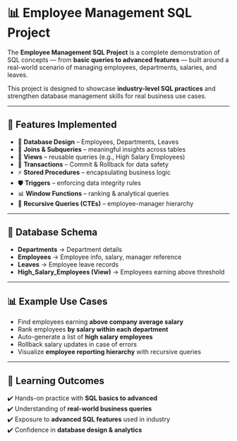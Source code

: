 # 📊 Employee Management SQL Project  

The **Employee Management SQL Project** is a complete demonstration of SQL concepts — from **basic queries to advanced features** — built around a real-world scenario of managing employees, departments, salaries, and leaves.  

This project is designed to showcase **industry-level SQL practices** and strengthen database management skills for real business use cases.  

---

## 🚀 Features Implemented  

- 🏢 **Database Design** – Employees, Departments, Leaves  
- 🔎 **Joins & Subqueries** – meaningful insights across tables  
- 📂 **Views** – reusable queries (e.g., High Salary Employees)  
- 🔐 **Transactions** – Commit & Rollback for data safety  
- ⚡ **Stored Procedures** – encapsulating business logic  
- 🛡 **Triggers** – enforcing data integrity rules  
- 📊 **Window Functions** – ranking & analytical queries  
- 🧩 **Recursive Queries (CTEs)** – employee-manager hierarchy  

---

## 📂 Database Schema  

- **Departments** → Department details  
- **Employees** → Employee info, salary, manager reference  
- **Leaves** → Employee leave records  
- **High_Salary_Employees (View)** → Employees earning above threshold  

---

## 📊 Example Use Cases  

- Find employees earning **above company average salary**  
- Rank employees **by salary within each department**  
- Auto-generate a list of **high salary employees**  
- Rollback salary updates in case of errors  
- Visualize **employee reporting hierarchy** with recursive queries  

---

## 🎯 Learning Outcomes  

✔️ Hands-on practice with **SQL basics to advanced**  
✔️ Understanding of **real-world business queries**  
✔️ Exposure to **advanced SQL features** used in industry  
✔️ Confidence in **database design & analytics**  




